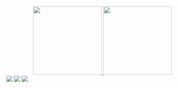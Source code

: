  ##
<div align="center">
  <a href="https://github.com/samuellucenadev">
  <img height="180em" src="https://github-readme-stats.vercel.app/api?username=samuellucenadev&show_icons=true&theme=dark&include_all_commits=true&count_private=true"/>
  <img height="180em" src="https://github-readme-stats.vercel.app/api/top-langs/?username=samuellucenadev&layout=compact&langs_count=7&theme=dark"/>
</div>
 
 <div> 
  <a href="https://instagram.com/samuelluceena" target="_blank"><img src="https://img.shields.io/badge/-Instagram-%23E4405F?style=for-the-badge&logo=instagram&logoColor=white" target="_blank"></a>
  <a href = "mailto:samuellucenadev@gmail.com"><img src="https://img.shields.io/badge/-Gmail-%23333?style=for-the-badge&logo=gmail&logoColor=white" target="_blank"></a>
  <a href="https://www.linkedin.com/in/samuel-lucena-a0ab5422b" target="_blank"><img src="https://img.shields.io/badge/-LinkedIn-%230077B5?style=for-the-badge&logo=linkedin&logoColor=white" target="_blank"></a>  
</div>

